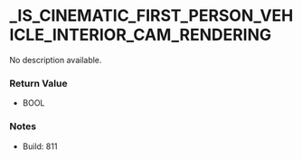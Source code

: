 # _IS_CINEMATIC_FIRST_PERSON_VEHICLE_INTERIOR_CAM_RENDERING

No description available.

### Return Value
* BOOL

### Notes
* Build: 811

